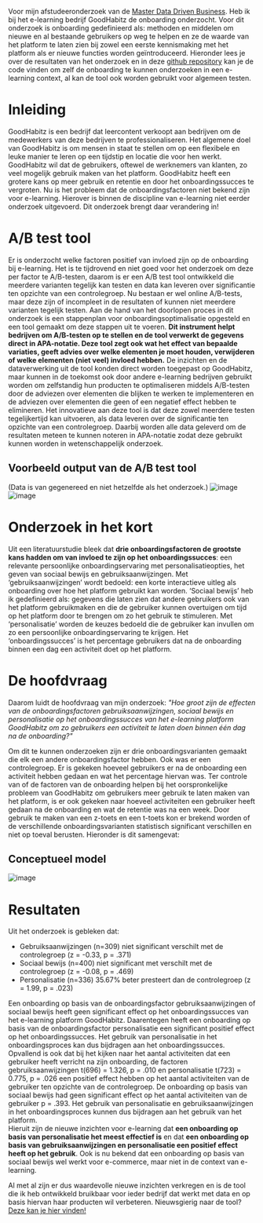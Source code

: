 Voor mijn afstudeeronderzoek van de [Master Data Driven Business](https://www.hu.nl/voltijd-opleidingen/master-data-driven-business). Heb ik bij het e-learning bedrijf GoodHabitz de onboarding onderzocht. Voor dit onderzoek is onboarding gedefinieerd als: methoden en middelen om nieuwe en al bestaande gebruikers op weg te helpen en ze de waarde van het platform te laten zien bij zowel een eerste kennismaking met het platform als er nieuwe functies worden geïntroduceerd. Hieronder lees je over de resultaten van het onderzoek en in deze [github repository](https://github.com/olivierverwoerd/A-B_test_tool_with_APA) kan je de code vinden om zelf de onboarding te kunnen onderzoeken in een e-learning context, al kan de tool ook worden gebruikt voor algemeen testen. <br>

# Inleiding
GoodHabitz is een bedrijf dat leercontent verkoopt aan bedrijven om de medewerkers van deze bedrijven te professionaliseren. Het algemene doel van GoodHabitz is om mensen in staat te stellen om op een flexibele en leuke manier te leren op een tijdstip en locatie die voor hen werkt. GoodHabitz wil dat de gebruikers, oftewel de werknemers van klanten, zo veel mogelijk gebruik maken van het platform. GoodHabitz heeft een grotere kans op meer gebruik en retentie en door het onboardingssucces te vergroten. Nu is het probleem dat de onboardingsfactoren niet bekend zijn voor e-learning. Hierover is binnen de discipline van e-learning niet eerder onderzoek uitgevoerd. Dit onderzoek brengt daar verandering in!


# A/B test tool
Er is onderzocht welke factoren positief van invloed zijn op de onboarding bij e-learning. Het is te tijdrovend en niet goed voor het onderzoek om deze per factor te A/B-testen, daarom is er een A/B test tool ontwikkeld die meerdere varianten tegelijk kan testen en data kan leveren over significantie ten opzichte van een controlegroep. Nu bestaan er wel online A/B-tests, maar deze zijn of incompleet in de resultaten of kunnen niet meerdere varianten tegelijk testen.
Aan de hand van het doorlopen proces in dit onderzoek is een stappenplan voor onboardingsoptimalisatie opgesteld en een tool gemaakt om deze stappen uit te voeren. **Dit instrument helpt bedrijven om A/B-testen op te stellen en de tool verwerkt de gegevens direct in APA-notatie. Deze tool zegt ook wat het effect van bepaalde variaties, geeft advies over welke elementen je moet houden, verwijderen of welke elementen (niet veel) invloed hebben.**
De inzichten en de dataverwerking uit de tool konden direct worden toegepast op GoodHabitz, maar kunnen in de toekomst ook door andere e-learning bedrijven gebruikt worden om zelfstandig hun producten te optimaliseren middels A/B-testen door de adviezen over elementen die blijken te werken te implementeren en de adviezen over elementen die geen of een negatief effect hebben te elimineren. Het innovatieve aan deze tool is dat deze zowel meerdere testen tegelijkertijd kan uitvoeren, als data leveren over de significantie ten opzichte van een controlegroep. Daarbij worden alle data geleverd om de resultaten meteen te kunnen noteren in APA-notatie zodat deze gebruikt kunnen worden in wetenschappelijk onderzoek.

## Voorbeeld output van de A/B test tool
(Data is van gegenereed en niet hetzelfde als het onderzoek.)
![image](https://github.com/olivierverwoerd/A-B_test_tool_with_APA/assets/22635990/c3915a75-19b7-486a-abc3-a27ddb9cbf9a)
![image](https://github.com/olivierverwoerd/A-B_test_tool_with_APA/assets/22635990/c7cde3ec-4ebe-47af-936b-6f50b7084744)

# Onderzoek in het kort
Uit een literatuurstudie bleek dat **drie onboardingsfactoren de grootste kans hadden om van invloed te zijn op het onboardingssucces**: een relevante persoonlijke onboardingservaring met personalisatieopties, het geven van sociaal bewijs en gebruiksaanwijzingen.
Met ‘gebruiksaanwijzingen’ wordt bedoeld: een korte interactieve uitleg als onboarding over hoe het platform gebruikt kan worden. ‘Sociaal bewijs’ heb ik gedefinieerd als: gegevens die laten zien dat andere gebruikers ook van het platform gebruikmaken en die de gebruiker kunnen overtuigen om tijd op het platform door te brengen om zo het gebruik te stimuleren. Met ‘personalisatie’ worden de keuzes bedoeld die de gebruiker kan invullen om zo een persoonlijke onboardingservaring te krijgen. Het ‘onboardingssucces’ is het percentage gebruikers dat na de onboarding binnen een dag een activiteit doet op het platform.

# De hoofdvraag
Daarom luidt de hoofdvraag van mijn onderzoek:
_"Hoe groot zijn de effecten van de onboardingsfactoren gebruiksaanwijzingen, sociaal bewijs en personalisatie op het onboardingssucces van het e-learning platform GoodHabitz om zo gebruikers een activiteit te laten doen binnen één dag na de onboarding?"_

Om dit te kunnen onderzoeken zijn er drie onboardingsvarianten gemaakt die elk een andere onboardingsfactor hebben. Ook was er een controlegroep. Er is gekeken hoeveel gebruikers er na de onboarding een activiteit hebben gedaan en wat het percentage hiervan was. Ter controle van of de factoren van de onboarding helpen bij het oorspronkelijke probleem van GoodHabitz om gebruikers meer gebruik te laten maken van het platform, is er ook gekeken naar hoeveel activiteiten een gebruiker heeft gedaan na de onboarding en wat de retentie was na een week. Door gebruik te maken van een z-toets en een t-toets kon er brekend worden of de verschillende onboardingsvarianten statistisch significant verschillen en niet op toeval berusten. Hieronder is dit samengevat:

## Conceptueel model
 ![image](https://github.com/olivierverwoerd/A-B_test_tool_with_APA/assets/22635990/bc7981a3-1af2-49c7-9053-3cab07c8fd19)


# Resultaten
Uit het onderzoek is gebleken dat:
- Gebruiksaanwijzingen (n=309) niet significant verschilt met de controlegroep (z = -0.33, p = .371)
- Sociaal bewijs (n=400) niet significant met verschilt met de controlegroep (z = -0.08, p = .469)
- Personalisatie (n=336) 35.67% beter presteert dan de controlegroep (z = 1.99, p = .023)
  
Een onboarding op basis van de onboardingsfactor gebruiksaanwijzingen of sociaal bewijs heeft geen significant effect op het onboardingssucces van het e-learning platform GoodHabitz. Daarentegen heeft een onboarding op basis van de onboardingsfactor personalisatie een significant positief effect op het onboardingssucces. Het gebruik van personalisatie in het onboardingsproces kan dus bijdragen aan het onboardingssucces.  
Opvallend is ook dat bij het kijken naar het aantal activiteiten dat een gebruiker heeft verricht na zijn onboarding, de factoren gebruiksaanwijzingen t(696) = 1.326, p = .010 en personalisatie t(723) = 0.775, p = .026 een positief effect hebben op het aantal activiteiten van de gebruiker ten opzichte van de controlegroep. De onboarding op basis van sociaal bewijs had geen significant effect op het aantal activiteiten van de gebruiker p = .393. Het gebruik van personalisatie en gebruiksaanwijzingen in het onboardingsproces kunnen dus bijdragen aan het gebruik van het platform.<br>
Hieruit zijn de nieuwe inzichten voor e-learning dat **een onboarding op basis van personalisatie het meest effectief is** en dat **een onboarding op basis van gebruiksaanwijzingen en personalisatie een positief effect heeft op het gebruik**. Ook is nu bekend dat een onboarding op basis van sociaal bewijs wel werkt voor e-commerce, maar niet in de context van e-learning.

Al met al zijn er dus waardevolle nieuwe inzichten verkregen en is de tool die ik heb ontwikkeld bruikbaar voor ieder bedrijf dat werkt met data en op basis hiervan haar producten wil verbeteren.
Nieuwsgierig naar de tool? [Deze kan je hier vinden!]((https://github.com/olivierverwoerd/A-B_test_tool_with_APA))
